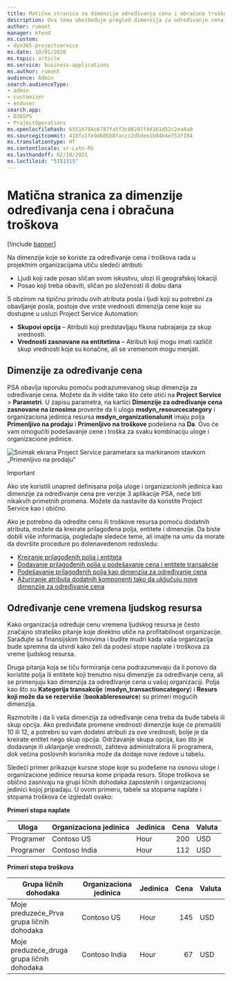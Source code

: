 ```yaml
---
title: Matična stranica za dimenzije određivanja cena i obračuna troškova
description: Ova tema obezbeđuje pregled dimenzija za određivanje cena.
author: rumant
manager: kfend
ms.custom:
- dyn365-projectservice
ms.date: 10/01/2020
ms.topic: article
ms.service: business-applications
ms.author: rumant
audience: Admin
search.audienceType:
- admin
- customizer
- enduser
search.app:
- D365PS
- ProjectOperations
ms.openlocfilehash: 65516784c6787fa5f3c08297f4d161d52c2ea4a9
ms.sourcegitcommit: 418fa1fe9d605b8faccc2d5dee1b04b4e753f194
ms.translationtype: HT
ms.contentlocale: sr-Latn-RS
ms.lasthandoff: 02/10/2021
ms.locfileid: "5151315"
---
```

# <a name="pricing-and-costing-dimensions-home-page"></a>Matična stranica za dimenzije određivanja cena i obračuna troškova

[!include [banner](../includes/psa-now-project-operations.md)]

Na dimenzije koje se koriste za određivanje cena i troškova rada u projektnim organizacijama utiču sledeći atributi:

- Ljudi koji rade posao sličan svom iskustvu, ulozi ili geografskoj lokaciji
- Posao koji treba obaviti, sličan po složenosti ili dobu dana

S obzirom na tipičnu prirodu ovih atributa posla i ljudi koji su potrebni za obavljanje posla, postoje dve vrste vrednosti dimenzija cene koje su dostupne u usluzi Project Service Automation: 

- **Skupovi opcija** – Atributi koji predstavljaju fiksna nabrajanja za skup vrednosti.
- **Vrednosti zasnovane na entitetima** – Atributi koji mogu imati različit skup vrednosti koje su konačne, ali se vremenom mogu menjati.

## <a name="pricing-dimensions"></a>Dimenzije za određivanje cena

PSA obavlja isporuku pomoću podrazumevanog skup dimenzija za određivanje cena. Možete da ih vidite tako što ćete otići na **Project Service** > **Parametri**. U zapisu parametra, na kartici **Dimenzije za određivanje cena zasnovane na iznosima** proverite da li uloga **msdyn_resourcecategory** i organizaciona jedinica resursa **msdyn_organizationalunit** imaju polja **Primenljivo na prodaju** i **Primenljivo na troškove** podešena na **Da**. Ovo će vam omogućiti podešavanje cene i troška za svaku kombinaciju uloge i organizacione jedinice.

![Snimak ekrana Project Service parametara sa markiranom stavkom „Primenljivo na prodaju“](media/PS-OOB-parameters.png)

> [!IMPORTANT]
> Ako ste koristili unapred definisana polja uloge i organizacionih jedinica kao dimenzije za određivanje cena pre verzije 3 aplikacije PSA, neće biti nikakvih primetnih promena. Možete da nastavite da koristite Project Service kao i obično. 

Ako je potrebno da odredite cenu ili troškove resursa pomoću dodatnih atributa, možete da kreirate prilagođena polja, entitete i dimenzije. Da biste dobili više informacija, pogledajte sledeće teme, ali imajte na umu da morate da dovršite procedure po dolenavedenom redosledu:

- [Kreiranje prilagođenih polja i entiteta](create-custom-fields-entities.md)
- [Dodavanje prilagođenih polja u podešavanje cena i entitete transakcije](field-references.md)
- [Podešavanje prilagođenih polja kao dimenzija za određivanje cena ](set-up-pricing-dimensions.md)
- [Ažuriranje atributa dodatnih komponenti tako da uključuju nove dimenzije za određivanje cena](update-plug-in-attributes.md)

## <a name="pricing-human-resource-time"></a>Određivanje cene vremena ljudskog resursa
Kako organizacija određuje cenu vremena ljudskog resursa je često značajno strateško pitanje koje direktno utiče na profitabilnost organizacije. Sarađujte sa finansijskim timovima i budite mudri kada vaša organizacija bude spremna da utvrdi kako želi da podesi stope naplate i troškova za vreme ljudskog resursa.

Druga pitanja koja se tiču formiranja cena podrazumevaju da li ponovo da koristite polja ili entitete koji trenutno nisu dimenzije za određivanje cena, ali se primenjuju kao dimenzija za određivanje cena u vašoj organizaciji. Polja kao što su **Kategorija transakcije** (**msdyn_transactioncategory**) i **Resurs koji može da se rezerviše** (**bookableresource**) su primeri mogućih dimenzija. 

Razmotrite i da li vaša dimenzija za određivanje cena treba da bude tabela ili skup opcija. Ako predviđate promene vrednosti dimenzije koje će premašiti 10 ili 12, a potrebni su vam dodatni atributi za ove vrednosti, bolje je da kreirate entitet nego skup opcija. Održavanje skupa opcija, kao što je dodavanje ili uklanjanje vrednosti, zahteva administratora ili programera, dok većina poslovnih korisnika može da dodaje nove redove u tabelu.

Sledeći primer prikazuje kursne stope koje su podešene na osnovu uloge i organizacione jedinice resursa kome pripada resurs. Stope troškova se obično zasnivaju na grupi ličnih dohodaka zaposlenih i organizacionoj jedinici kojoj pripadaju. U ovom primeru, tabele sa stopama naplate i stopama troškova će izgledati ovako:

**Primeri stopa naplate**

| Uloga        | Organizaciona jedinica    |Jedinica      |Cena      |Valuta  |
| ------------|-------------|----------|----------:|----------|
| Programer   | Contoso US  |Hour | 200|USD     |
| Programer   | Contoso India |Hour|   112|USD     |


**Primeri stopa troškova**

| Grupa ličnih dohodaka     | Organizaciona jedinica    |Jedinica      |Cena      |Valuta  |
| ----------------|-------------|----------|----------:|----------|
| Moje preduzeće_Prva grupa ličnih dohodaka | Contoso US  |Hour | 145|USD     |
| Moje preduzeće_druga grupa ličnih dohodaka | Contoso India |Hour|   67|USD     |

